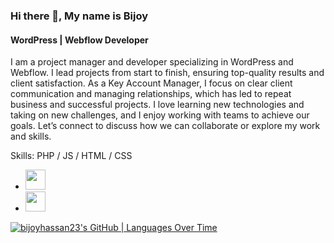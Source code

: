 ### Hi there 👋, My name is Bijoy
#### WordPress | Webflow Developer
I am a project manager and developer specializing in WordPress and Webflow. I lead projects from start to finish, ensuring top-quality results and client satisfaction. As a Key Account Manager, I focus on clear client communication and managing relationships, which has led to repeat business and successful projects. I love learning new technologies and taking on new challenges, and I enjoy working with teams to achieve our goals. Let’s connect to discuss how we can collaborate or explore my work and skills.

Skills: PHP / JS / HTML / CSS

<ul>
        <li>
            <a href="https://linkedin.com/in/bijoyhassan23"><img height="32" width="32" src="https://cdn.simpleicons.org/linkedin/white" /></a>
        </li>
        <li>
            <a href="https://linkedin.com/in/bijoyhassan23"><img height="32" width="32" src="https://cdn.simpleicons.org/linkedin/white" /></a>
        </li>
    </ul>




[![bijoyhassan23's GitHub | Languages Over Time](https://stats.quira.sh/bijoyhassan23/languages-over-time?theme=dark)](https://quira.sh?utm_source=widgets&utm_campaign=bijoyhassan23)
